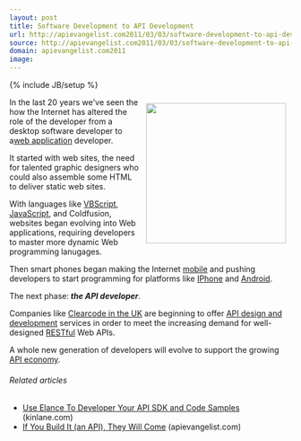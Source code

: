 ```yaml
---
layout: post
title: Software Development to API Development
url: http://apievangelist.com2011/03/03/software-development-to-api-development/
source: http://apievangelist.com2011/03/03/software-development-to-api-development/
domain: apievangelist.com2011
image: 
---
```

{% include JB/setup %}
<img style="padding: 10px;" src="http://kinlane-productions.s3.amazonaws.com/ClearCode-API-Design.png" alt="" width="250" align="right" />In the last 20 years we've seen the how the Internet has altered the role of the developer from a desktop software developer to a<a href="http://www.kinlane.com/category/application/">web application</a> developer.<p></p>
It started with web sites, the need for talented graphic designers who could also assemble some HTML to deliver static web sites.<p></p>
With languages like <a class="zem_slink" title="VBScript" rel="wikipedia" href="http://en.wikipedia.org/wiki/VBScript">VBScript</a>, <a href="http://www.kinlane.com/category/javascript/">JavaScript</a>, and Coldfusion, websites began evolving into Web applications, requiring developers to master more dynamic Web programming lanugages.<p></p>
Then smart phones began making the Internet <a href="http://www.kinlane.com/category/mobile/">mobile</a> and pushing developers to start programming for platforms like <a href="http://www.kinlane.com/category/mobile/iphone/">IPhone</a> and <a href="http://www.kinlane.com/category/mobile/android/">Android</a>.<p></p>
The next phase:<strong><em> the API developer</em></strong>.<p></p>
Companies like <a title="Clearcode API Design" href="http://clearcode.cc/offer/api/">Clearcode in the UK</a> are beginning to offer <a title="API Design and Development" href="http://clearcode.cc/offer/api/">API design and development</a> services in order to meet the increasing demand for well-designed <a class="zem_slink" title="Representational State Transfer" rel="wikipedia" href="http://en.wikipedia.org/wiki/Representational_State_Transfer">RESTful</a> Web APIs.<p></p>
A whole new generation of developers will evolve to support the growing <a title="API Economy" href="http://blog.apievangelist.com/2011/01/19/the-new-api-economy/">API economy</a>.
<h6 class="zemanta-related-title" style="font-size: 1em;">Related articles</h6>
<ul class="zemanta-article-ul">
	<li class="zemanta-article-ul-li"><a href="http://www.kinlane.com/2011/02/use-elance-your-api-sdk-and-code-samples/">Use Elance To Developer Your API SDK and Code Samples</a> (kinlane.com)</li>
	<li class="zemanta-article-ul-li"><a href="http://blog.apievangelist.com/2011/02/28/if-you-build-it-they-will-come/">If You Build It (an API), They Will Come</a> (apievangelist.com)</li>
</ul>

